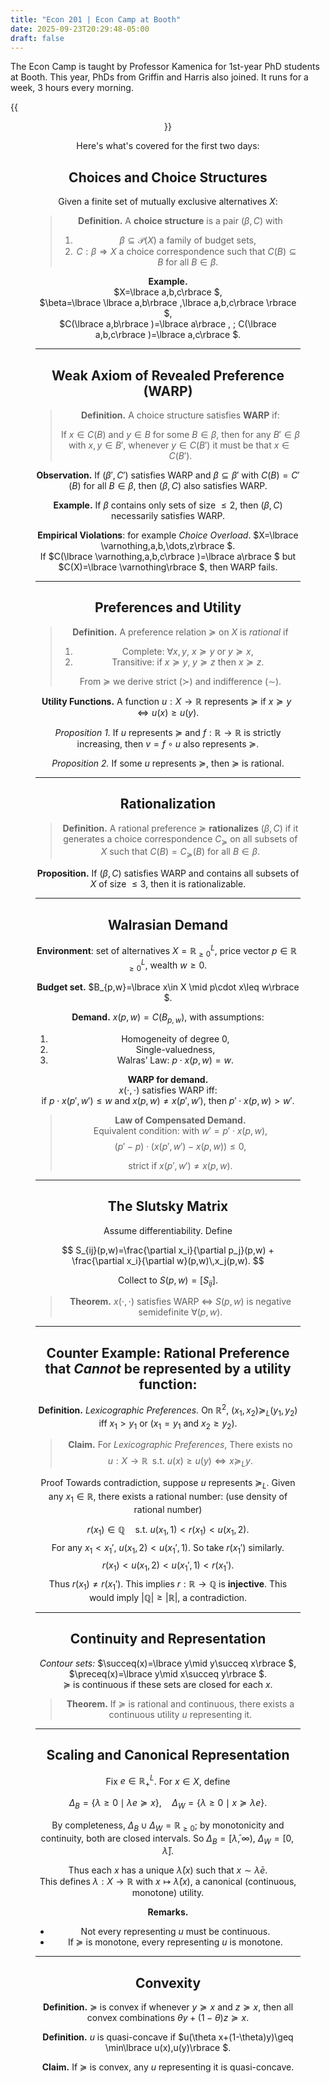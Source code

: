 ```yaml
---
title: "Econ 201 | Econ Camp at Booth"
date: 2025-09-23T20:29:48-05:00
draft: false
---
```


The Econ Camp is taught by Professor Kamenica for 1st-year PhD students at Booth. This year, PhDs from Griffin and Harris also joined. It runs for a week, 3 hours every morning.

{{<figure align="center" src="/market_design/econ_camp.jpeg" caption="At the Econ Department... Courtesy to Professor Kamenica’s exceptionally clean logical organization — these notes preserve the blackboard style." width="100%">}}

Here's what's covered for the first two days:

## Choices and Choice Structures

Given a finite set of mutually exclusive alternatives $X$:

> **Definition.** A **choice structure** is a pair $(\beta, C)$ with 
> 1. $\beta \subseteq \mathcal{P}(X)$ a family of budget sets,  
> 2. $C : \beta \Rightarrow X$ a choice correspondence such that $C(B) \subseteq B$ for all $B \in \beta$.
>

**Example.**  
$X=\lbrace a,b,c\rbrace $,  
$\beta=\lbrace \lbrace a,b\rbrace ,\lbrace a,b,c\rbrace \rbrace $,  
$C(\lbrace a,b\rbrace )=\lbrace a\rbrace , \; C(\lbrace a,b,c\rbrace )=\lbrace a,c\rbrace $.

---

## Weak Axiom of Revealed Preference (WARP)

> **Definition.** A choice structure satisfies **WARP** if:
>
> If $x \in C(B)$ and $y \in B$ for some $B \in \beta$, then for any $B' \in \beta$ with $x,y \in B'$, whenever $y \in C(B')$ it must be that $x \in C(B')$.

**Observation.** If $(\beta',C')$ satisfies WARP and $\beta \subseteq \beta'$ with $C(B)=C'(B)$ for all $B \in \beta$, then $(\beta,C)$ also satisfies WARP.

**Example.** If $\beta$ contains only sets of size $\leq 2$, then $(\beta,C)$ necessarily satisfies WARP.

**Empirical Violations**: for example *Choice Overload*. 
$X=\lbrace \varnothing,a,b,\dots,z\rbrace $.  
If $C(\lbrace \varnothing,a,b,c\rbrace )=\lbrace a\rbrace $ but $C(X)=\lbrace \varnothing\rbrace $, then WARP fails.

---

## Preferences and Utility

> **Definition.** A preference relation $\succeq$ on $X$ is *rational* if  
> 1. Complete: $\forall x,y$, $x \succeq y$ or $y \succeq x$,  
> 2. Transitive: if $x \succeq y, \; y \succeq z$ then $x \succeq z$.
>
> From $\succeq$ we derive strict ($\succ$) and indifference ($\sim$).

**Utility Functions.** A function $u:X\to \mathbb{R}$ represents $\succeq$ if $x\succeq y \iff u(x)\geq u(y)$.  

*Proposition 1.* If $u$ represents $\succeq$ and $f:\mathbb{R}\to\mathbb{R}$ is strictly increasing, then $v=f\circ u$ also represents $\succeq$.  

*Proposition 2.* If some $u$ represents $\succeq$, then $\succeq$ is rational.

---

## Rationalization

> **Definition.** A rational preference $\succeq$ **rationalizes** $(\beta,C)$ if it generates a choice correspondence $C_\succeq$ on all subsets of $X$ such that $C(B)=C_\succeq(B)$ for all $B \in \beta$.

**Proposition.** If $(\beta,C)$ satisfies WARP and contains all subsets of $X$ of size $\leq 3$, then it is rationalizable.

---

## Walrasian Demand

**Environment**: set of alternatives $X=\mathbb{R}^L_{\geq 0}$, price vector $p\in \mathbb{R}^L_{\geq 0}$, wealth $w\geq 0$.  

**Budget set.** $B_{p,w}=\lbrace x\in X \mid p\cdot x\leq w\rbrace $.

**Demand.** $x(p,w)=C(B_{p,w})$, with assumptions:  

1. Homogeneity of degree 0,  
2. Single-valuedness,  
3. Walras’ Law: $p\cdot x(p,w)=w$.

**WARP for demand.**  
$x(\cdot,\cdot)$ satisfies WARP iff:  
if $p\cdot x(p',w') \leq w$ and $x(p,w)\neq x(p',w')$, then $p'\cdot x(p,w) > w'$.

> **Law of Compensated Demand.**  
> Equivalent condition: with $w' = p'\cdot x(p,w)$,  
>$$
> (p'-p)\cdot (x(p',w')-x(p,w)) \leq 0,
> $$
> 
>strict if $x(p',w')\neq x(p,w)$.

---

## The Slutsky Matrix

Assume differentiability. Define

$$
S_{ij}(p,w)=\frac{\partial x_i}{\partial p_j}(p,w) + \frac{\partial x_i}{\partial w}(p,w)\,x_j(p,w).
$$

Collect to $S(p,w)=[S_{ij}]$.  

> **Theorem.** $x(\cdot,\cdot)$ satisfies WARP $\iff$ $S(p,w)$ is negative semidefinite $\forall(p,w)$.

---

## Counter Example: Rational Preference that *Cannot* be represented by a utility function:

**Definition.** *Lexicographic Preferences.* On $\mathbb{R}^2$, $(x_1,x_2)\succeq_L(y_1,y_2)$ iff $x_1>y_1$ or ($x_1=y_1$ and $x_2\geq y_2$). 

> **Claim.** For *Lexicographic Preferences*, There exists no $$u : X \to \mathbb{R} \;\; \text{s.t. } u(x) \geq u(y) \iff x \succeq_L y.$$

Proof Towards contradiction, suppose $u$ represents $\succeq_L$.  Given any $x_1 \in \mathbb{R},$ there exists a rational number: (use density of rational number)

$$
r(x_1) \in \mathbb{Q}\quad \text{s.t. } u(x_1, 1) < r(x_1) < u(x_1, 2).
$$
For any $x_1 < x_1'$, $u(x_1, 2) < u(x_1', 1).$ So take $r(x_1')$ similarly.
$$
r(x_1) < u(x_1, 2) < u(x_1', 1) < r(x_1').
$$
Thus $r(x_1) \neq r(x_1')$. This implies $r : \mathbb{R} \to \mathbb{Q}$  is **injective**. This would imply $|\mathbb{Q}| \geq |\mathbb{R}|$, a contradiction. 

---

## Continuity and Representation

*Contour sets:* $\succeq(x)=\lbrace y\mid y\succeq x\rbrace $, $\preceq(x)=\lbrace y\mid x\succeq y\rbrace $.  
$\succeq$ is continuous if these sets are closed for each $x$.

> **Theorem.** If $\succeq$ is rational and continuous, there exists a continuous utility $u$ representing it.

---

## Scaling and Canonical Representation

Fix $e\in \mathbb{R}^L_+$. For $x\in X$, define

$$
\Delta_B=\lbrace \lambda\geq 0\mid \lambda e\succeq x\rbrace ,\quad 
\Delta_W=\lbrace \lambda\geq 0\mid x\succeq \lambda e\rbrace .
$$

By completeness, $\Delta_B\cup \Delta_W=\mathbb{R}_{\geq 0}$; by monotonicity and continuity, both are closed intervals. So $\Delta_B=[\bar\lambda,\infty)$, $\Delta_W=[0,\bar\lambda]$.  

Thus each $x$ has a unique $\bar\lambda(x)$ such that $x\sim \bar\lambda e$.  
This defines $\lambda:X\to \mathbb{R}$ with $x\mapsto\bar\lambda(x)$, a canonical (continuous, monotone) utility.

**Remarks.**  
* Not every representing $u$ must be continuous.  
* If $\succeq$ is monotone, every representing $u$ is monotone.  

---

## Convexity

**Definition.** $\succeq$ is convex if whenever $y\succeq x$ and $z\succeq x$, then all convex combinations $\theta y+(1-\theta)z\succeq x$.  

**Definition.** $u$ is quasi-concave if $u(\theta x+(1-\theta)y)\geq \min\lbrace u(x),u(y)\rbrace $.  

**Claim.** If $\succeq$ is convex, any $u$ representing it is quasi-concave.
